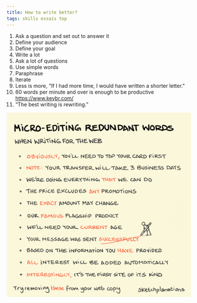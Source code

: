 ```yaml
---
title: How to write better?
tags: skills essais top
---
```


1. Ask a question and set out to answer it
2. Define your audience 
3. Define your goal 
4. Write a lot
5. Ask a lot of questions 
6. Use simple words 
7. Paraphrase
8. Iterate
9. Less is more, "If I had more time, I would have written a shorter letter." 
11. 60 words per minute and over is enough to be productive <https://www.keybr.com/>
10. “The best writing is rewriting.” 

![](/static/img/remove-redundant-words.png)
